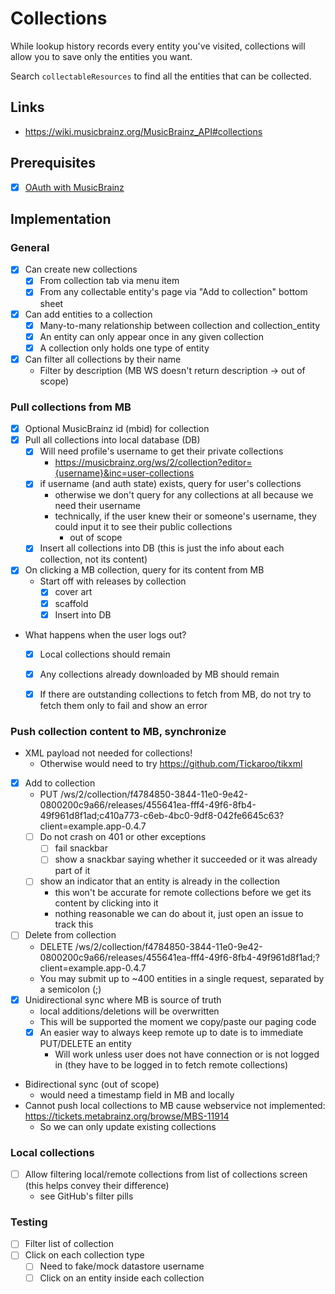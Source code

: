 # Collections

While lookup history records every entity you've visited, collections will allow you to save
only the entities you want.

Search `collectableResources` to find all the entities that can be collected.

## Links

- https://wiki.musicbrainz.org/MusicBrainz_API#collections


## Prerequisites

- [x] [OAuth with MusicBrainz](oauth_musicbrainz.md)

## Implementation

### General
- [x] Can create new collections
  - [x] From collection tab via menu item
  - [x] From any collectable entity's page via "Add to collection" bottom sheet
- [x] Can add entities to a collection
  - [x] Many-to-many relationship between collection and collection_entity
  - [x] An entity can only appear once in any given collection
  - [x] A collection only holds one type of entity
- [x] Can filter all collections by their name
  - Filter by description (MB WS doesn't return description -> out of scope)


### Pull collections from MB
- [x] Optional MusicBrainz id (mbid) for collection
- [x] Pull all collections into local database (DB)
  - [x] Will need profile's username to get their private collections
    - https://musicbrainz.org/ws/2/collection?editor={username}&inc=user-collections
  - [x] if username (and auth state) exists, query for user's collections
    - otherwise we don't query for any collections at all because we need their username
    - technically, if the user knew their or someone's username, they could input it to see their public collections
      - out of scope
  - [x] Insert all collections into DB (this is just the info about each collection, not its content)
- [x] On clicking a MB collection, query for its content from MB
  - Start off with releases by collection
    - [x] cover art
    - [x] scaffold
    - [x] Insert into DB
- What happens when the user logs out?
  - [x] Local collections should remain
  - [x] Any collections already downloaded by MB should remain
  - [x] If there are outstanding collections to fetch from MB, do not try to fetch them only to fail and show an error


### Push collection content to MB, synchronize
- XML payload not needed for collections!
  - Otherwise would need to try https://github.com/Tickaroo/tikxml
- [x] Add to collection
  - PUT /ws/2/collection/f4784850-3844-11e0-9e42-0800200c9a66/releases/455641ea-fff4-49f6-8fb4-49f961d8f1ad;c410a773-c6eb-4bc0-9df8-042fe6645c63?client=example.app-0.4.7
  - [ ] Do not crash on 401 or other exceptions
    - [ ] fail snackbar
    - [ ] show a snackbar saying whether it succeeded or it was already part of it
  - [ ] show an indicator that an entity is already in the collection
    - this won't be accurate for remote collections before we get its content by clicking into it
    - nothing reasonable we can do about it, just open an issue to track this
- [ ] Delete from collection
  - DELETE /ws/2/collection/f4784850-3844-11e0-9e42-0800200c9a66/releases/455641ea-fff4-49f6-8fb4-49f961d8f1ad;?client=example.app-0.4.7
  - You may submit up to ~400 entities in a single request, separated by a semicolon (;)
- [x] Unidirectional sync where MB is source of truth
  - local additions/deletions will be overwritten
  - This will be supported the moment we copy/paste our paging code
  - [x] An easier way to always keep remote up to date is to immediate PUT/DELETE an entity
    - Will work unless user does not have connection or is not logged in (they have to be logged in to fetch remote collections)
- Bidirectional sync (out of scope)
  - would need a timestamp field in MB and locally
- Cannot push local collections to MB cause webservice not implemented: https://tickets.metabrainz.org/browse/MBS-11914
  - So we can only update existing collections

### Local collections
- [ ] Allow filtering local/remote collections from list of collections screen (this helps convey their difference)
  - see GitHub's filter pills


### Testing
- [ ] Filter list of collection
- [ ] Click on each collection type
  - [ ] Need to fake/mock datastore username
  - [ ] Click on an entity inside each collection
